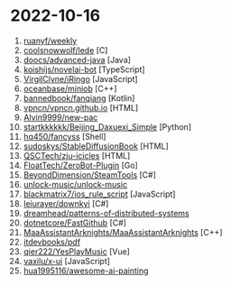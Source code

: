 # 2022-10-16

1. [ruanyf/weekly](https://github.com/ruanyf/weekly "科技爱好者周刊，每周五发布") 
2. [coolsnowwolf/lede](https://github.com/coolsnowwolf/lede "Lean's LEDE source") [C]
3. [doocs/advanced-java](https://github.com/doocs/advanced-java "😮 Core Interview Questions & Answers For Experienced Java(Backend) Developers | 互联网 Java 工程师进阶知识完全扫盲：涵盖高并发、分布式、高可用、微服务、海量数据处理等领域知识") [Java]
4. [koishijs/novelai-bot](https://github.com/koishijs/novelai-bot "Generate images by NovelAI | 基于 NovelAI 的画图机器人") [TypeScript]
5. [VirgilClyne/iRingo](https://github.com/VirgilClyne/iRingo "解锁完整的 Apple功能和集成服务") [JavaScript]
6. [oceanbase/miniob](https://github.com/oceanbase/miniob "") [C++]
7. [bannedbook/fanqiang](https://github.com/bannedbook/fanqiang "翻墙-科学上网") [Kotlin]
8. [vpncn/vpncn.github.io](https://github.com/vpncn/vpncn.github.io "2022中国翻墙软件VPN推荐以及科学上网避坑，稳定好用。对比SSR机场、蓝灯、V2ray、老王VPN、VPS搭建梯子等科学上网与翻墙软件，中国最新科学上网翻墙梯子VPN下载推荐。") [HTML]
9. [Alvin9999/new-pac](https://github.com/Alvin9999/new-pac "翻墙-科学上网、免费翻墙、免费科学上网、VPN、一键翻墙浏览器，vps一键搭建翻墙服务器脚本/教程，免费shadowsocks/ss/ssr/v2ray/goflyway账号/节点，免费自由上网、fanqiang、翻墙梯子，电脑、手机、iOS、安卓、windows、Mac、Linux、路由器翻墙、科学上网") 
10. [startkkkkkk/Beijing_Daxuexi_Simple](https://github.com/startkkkkkk/Beijing_Daxuexi_Simple "北京 青年大学习 使用Github Actions自动完成") [Python]
11. [hq450/fancyss](https://github.com/hq450/fancyss "fancyss is a project providing tools to across the GFW on asuswrt/merlin based router.") [Shell]
12. [sudoskys/StableDiffusionBook](https://github.com/sudoskys/StableDiffusionBook "Stable Diffusion Book |关于 Ai 绘画的全面中文Wiki|入门到入土|开源文档") [HTML]
13. [QSCTech/zju-icicles](https://github.com/QSCTech/zju-icicles "浙江大学课程攻略共享计划") [HTML]
14. [FloatTech/ZeroBot-Plugin](https://github.com/FloatTech/ZeroBot-Plugin "基于 ZeroBot 的 OneBot 插件") [Go]
15. [BeyondDimension/SteamTools](https://github.com/BeyondDimension/SteamTools "🛠「Watt Toolkit」是一个开源跨平台的多功能 Steam 工具箱。") [C#]
16. [unlock-music/unlock-music](https://github.com/unlock-music/unlock-music "Unlock encrypted music file in browser. 在浏览器中解锁加密的音乐文件。") 
17. [blackmatrix7/ios_rule_script](https://github.com/blackmatrix7/ios_rule_script "分流规则、重写写规则及脚本。") [JavaScript]
18. [leiurayer/downkyi](https://github.com/leiurayer/downkyi "哔哩下载姬downkyi，B站视频下载工具，支持批量下载，支持8K、HDR、杜比视界，提供工具箱（音视频提取、去水印等）。") [C#]
19. [dreamhead/patterns-of-distributed-systems](https://github.com/dreamhead/patterns-of-distributed-systems "《Patterns of Distributed Systems》中文版") 
20. [dotnetcore/FastGithub](https://github.com/dotnetcore/FastGithub "github加速神器，解决github打不开、用户头像无法加载、releases无法上传下载、git-clone、git-pull、git-push失败等问题") [C#]
21. [MaaAssistantArknights/MaaAssistantArknights](https://github.com/MaaAssistantArknights/MaaAssistantArknights "《明日方舟》小助手，全日常一键长草！| An Arknights assistant compatible with EN, JP, KR, ZH_TW clients") [C++]
22. [itdevbooks/pdf](https://github.com/itdevbooks/pdf "编程电子书，电子书，编程书籍，包括C，C#，Docker，Elasticsearch，Git，Hadoop，HeadFirst，Java，Javascript，jvm，Kafka，Linux，Maven，MongoDB，MyBatis，MySQL，Netty，Nginx，Python，RabbitMQ，Redis，Scala，Solr，Spark，Spring，SpringBoot，SpringCloud，TCPIP，Tomcat，Zookeeper，人工智能，大数据类，并发编程，数据库类，数据挖掘，新面试题，架构设计，算法系列，计算机类，设计模式，软件测试，重构优化，等更多分类") 
23. [qier222/YesPlayMusic](https://github.com/qier222/YesPlayMusic "高颜值的第三方网易云播放器，支持 Windows / macOS / Linux") [Vue]
24. [vaxilu/x-ui](https://github.com/vaxilu/x-ui "支持多协议多用户的 xray 面板") [JavaScript]
25. [hua1995116/awesome-ai-painting](https://github.com/hua1995116/awesome-ai-painting "AI绘画资料合集（包含国内外可使用平台、使用教程、参数教程、部署教程、业界新闻等等）") 
